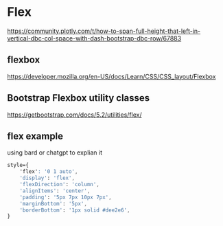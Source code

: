 # Flex
https://community.plotly.com/t/how-to-span-full-height-that-left-in-vertical-dbc-col-space-with-dash-bootstrap-dbc-row/67883

## flexbox
https://developer.mozilla.org/en-US/docs/Learn/CSS/CSS_layout/Flexbox

## Bootstrap Flexbox utility classes
https://getbootstrap.com/docs/5.2/utilities/flex/

## flex example
using bard or chatgpt to explian it
```css
style={
    'flex': '0 1 auto',
    'display': 'flex',
    'flexDirection': 'column',
    'alignItems': 'center',
    'padding': '5px 7px 10px 7px',
    'marginBottom': '5px',
    'borderBottom': '1px solid #dee2e6',
}
```
